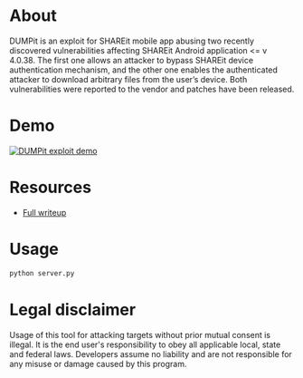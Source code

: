 # About
DUMPit is an exploit for SHAREit mobile app abusing two recently discovered vulnerabilities affecting SHAREit Android application <= v 4.0.38. The first one allows an attacker to bypass SHAREit device authentication mechanism, and the other one enables the authenticated attacker to download arbitrary files from the user’s device. Both vulnerabilities were reported to the vendor and patches have been released.

# Demo
[![DUMPit exploit demo](https://i.imgur.com/XlAzcoA.png)](https://www.youtube.com/watch?v=Q4kk4FvrH6g&feature=youtu.be "DUMPit exploit demo - Click to Watch!")

# Resources
- [Full writeup](https://blog.redforce.io/shareit-vulnerabilities-enable-unrestricted-access-to-adjacent-devices-files)

# Usage
```bash
python server.py
```

# Legal disclaimer
Usage of this tool for attacking targets without prior mutual consent is illegal. It is the end user's responsibility to obey all applicable local, state and federal laws. Developers assume no liability and are not responsible for any misuse or damage caused by this program.
